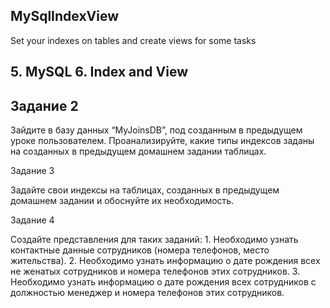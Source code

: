 ## MySqlIndexView
Set your indexes on tables and create views for some tasks
##  5. MySQL 6. Index and View
## Задание 2 

Зайдите в базу данных “MyJoinsDB”, под созданным в предыдущем уроке пользователем. Проанализируйте, какие типы индексов заданы на созданных в предыдущем домашнем задании таблицах. 

Задание 3 

Задайте свои индексы на таблицах, созданных в предыдущем домашнем задании и обоснуйте их необходимость. 

Задание 4 

Создайте представления для таких заданий: 1. Необходимо узнать контактные данные сотрудников (номера телефонов, место жительства). 2. Необходимо узнать информацию о дате рождения всех не женатых сотрудников и номера телефонов этих сотрудников. 3. Необходимо узнать информацию о дате рождения всех сотрудников с должностью менеджер и номера телефонов этих сотрудников. 
